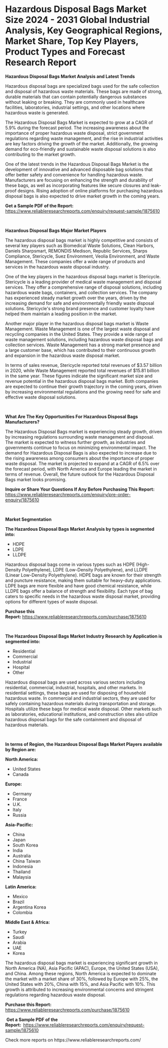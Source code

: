 <p><h1>Hazardous Disposal Bags Market Size 2024 - 2031 Global Industrial Analysis, Key Geographical Regions, Market Share, Top Key Players, Product Types and Forecast Research Report</h1></p><p><strong>Hazardous Disposal Bags Market Analysis and Latest Trends</strong></p>
<p><p>Hazardous disposal bags are specialized bags used for the safe collection and disposal of hazardous waste materials. These bags are made of strong, durable materials that can contain potentially dangerous substances without leaking or breaking. They are commonly used in healthcare facilities, laboratories, industrial settings, and other locations where hazardous waste is generated.</p><p>The Hazardous Disposal Bags Market is expected to grow at a CAGR of 5.9% during the forecast period. The increasing awareness about the importance of proper hazardous waste disposal, strict government regulations regarding waste management, and the rise in industrial activities are key factors driving the growth of the market. Additionally, the growing demand for eco-friendly and sustainable waste disposal solutions is also contributing to the market growth.</p><p>One of the latest trends in the Hazardous Disposal Bags Market is the development of innovative and advanced disposable bag solutions that offer better safety and convenience for handling hazardous waste. Manufacturers are focusing on enhancing the strength and durability of these bags, as well as incorporating features like secure closures and leak-proof designs. Rising adoption of online platforms for purchasing hazardous disposal bags is also expected to drive market growth in the coming years.</p></p>
<p><strong>Get a Sample PDF of the Report:&nbsp;</strong> <a href="https://www.reliableresearchreports.com/enquiry/request-sample/1875610">https://www.reliableresearchreports.com/enquiry/request-sample/1875610</a></p>
<p>&nbsp;</p>
<p><strong>Hazardous Disposal Bags Major Market Players</strong></p>
<p><p>The hazardous disposal bags market is highly competitive and consists of several key players such as Biomedical Waste Solutions, Clean Harbors, Daniels Sharpsmart, REMONDIS Medison, Republic Services, Sharps Compliance, Stericycle, Suez Environment, Veolia Environment, and Waste Management. These companies offer a wide range of products and services in the hazardous waste disposal industry.</p><p>One of the key players in the hazardous disposal bags market is Stericycle. Stericycle is a leading provider of medical waste management and disposal services. They offer a comprehensive range of disposal solutions, including hazardous waste bags, containers, and collection services. The company has experienced steady market growth over the years, driven by the increasing demand for safe and environmentally friendly waste disposal solutions. Stericycle's strong brand presence and customer loyalty have helped them maintain a leading position in the market.</p><p>Another major player in the hazardous disposal bags market is Waste Management. Waste Management is one of the largest waste disposal and recycling companies in the United States. They provide a wide range of waste management solutions, including hazardous waste disposal bags and collection services. Waste Management has a strong market presence and a large customer base, which has contributed to their continuous growth and expansion in the hazardous waste disposal market.</p><p>In terms of sales revenue, Stericycle reported total revenues of $3.57 billion in 2020, while Waste Management reported total revenues of $15.81 billion in the same year. These figures indicate the significant market size and revenue potential in the hazardous disposal bags market. Both companies are expected to continue their growth trajectory in the coming years, driven by increasing environmental regulations and the growing need for safe and effective waste disposal solutions.</p></p>
<p>&nbsp;</p>
<p><strong>What Are The Key Opportunities For Hazardous Disposal Bags Manufacturers?</strong></p>
<p><p>The Hazardous Disposal Bags market is experiencing steady growth, driven by increasing regulations surrounding waste management and disposal. The market is expected to witness further growth, as industries and governments continue to focus on minimizing environmental impact. The demand for Hazardous Disposal Bags is also expected to increase due to the rising awareness among consumers about the importance of proper waste disposal. The market is projected to expand at a CAGR of 6.5% over the forecast period, with North America and Europe leading the market in terms of revenue. Overall, the future outlook for the Hazardous Disposal Bags market looks promising.</p></p>
<p><strong>Inquire or Share Your Questions If Any Before Purchasing This Report:</strong> <a href="https://www.reliableresearchreports.com/enquiry/pre-order-enquiry/1875610">https://www.reliableresearchreports.com/enquiry/pre-order-enquiry/1875610</a></p>
<p>&nbsp;</p>
<p><strong>Market Segmentation</strong></p>
<p><strong>The Hazardous Disposal Bags Market Analysis by types is segmented into:</strong></p>
<p><ul><li>HDPE</li><li>LDPE</li><li>LLDPE</li></ul></p>
<p><p>Hazardous disposal bags come in various types such as HDPE (High-Density Polyethylene), LDPE (Low-Density Polyethylene), and LLDPE (Linear Low-Density Polyethylene). HDPE bags are known for their strength and puncture resistance, making them suitable for heavy-duty applications. LDPE bags are more flexible and have good chemical resistance, while LLDPE bags offer a balance of strength and flexibility. Each type of bag caters to specific needs in the hazardous waste disposal market, providing options for different types of waste disposal.</p></p>
<p><strong>Purchase this Report:&nbsp;</strong><a href="https://www.reliableresearchreports.com/purchase/1875610">https://www.reliableresearchreports.com/purchase/1875610</a></p>
<p>&nbsp;</p>
<p><strong>The Hazardous Disposal Bags Market Industry Research by Application is segmented into:</strong></p>
<p><ul><li>Residential</li><li>Commercial</li><li>Industrial</li><li>Hospital</li><li>Other</li></ul></p>
<p><p>Hazardous disposal bags are used across various sectors including residential, commercial, industrial, hospitals, and other markets. In residential settings, these bags are used for disposing of household hazardous waste. In commercial and industrial sectors, they are used for safely containing hazardous materials during transportation and storage. Hospitals utilize these bags for medical waste disposal. Other markets such as laboratories, educational institutions, and construction sites also utilize hazardous disposal bags for the safe containment and disposal of hazardous materials.</p></p>
<p>&nbsp;</p>
<p><strong>In terms of Region, the Hazardous Disposal Bags Market Players available by Region are:</strong></p>
<p>
    <p> <strong> North America: </strong>
        <ul>
            <li>United States</li>
            <li>Canada</li>
        </ul>
        </p> 
    <p> <strong> Europe: </strong>
        <ul>
            <li>Germany</li>
            <li>France</li>
            <li>U.K.</li>
            <li>Italy</li>
            <li>Russia</li>
        </ul>
        </p> 
    <p> <strong> Asia-Pacific: </strong>
        <ul>
            <li>China</li>
            <li>Japan</li>
            <li>South Korea</li>
            <li>India</li>
            <li>Australia</li>
            <li>China Taiwan</li>
            <li>Indonesia</li>
            <li>Thailand</li>
            <li>Malaysia</li>
        </ul>
        </p> 
    <p> <strong> Latin America: </strong>
        <ul>
            <li>Mexico</li>
            <li>Brazil</li>
            <li>Argentina Korea</li>
            <li>Colombia</li>
        </ul>
        </p> 
    <p> <strong> Middle East & Africa: </strong>
        <ul>
            <li>Turkey</li>
            <li>Saudi</li>
            <li>Arabia</li>
            <li>UAE</li>
            <li>Korea</li>
        </ul>
    </p>
    </p>
<p><p>The hazardous disposal bags market is experiencing significant growth in North America (NA), Asia Pacific (APAC), Europe, the United States (USA), and China. Among these regions, North America is expected to dominate the market with a market share of 30%, followed by Europe with 25%, the United States with 20%, China with 15%, and Asia Pacific with 10%. This growth is attributed to increasing environmental concerns and stringent regulations regarding hazardous waste disposal.</p></p>
<p><strong>Purchase this Report: </strong><a href="https://www.reliableresearchreports.com/purchase/1875610">https://www.reliableresearchreports.com/purchase/1875610</a></p>
<p>&nbsp;<strong>Get a Sample PDF of the Report:&nbsp;&nbsp;</strong><a href="https://www.reliableresearchreports.com/enquiry/request-sample/1875610">https://www.reliableresearchreports.com/enquiry/request-sample/1875610</a></p>
<p><strong></strong></p>
<p>Check more reports on https://www.reliableresearchreports.com/</p>